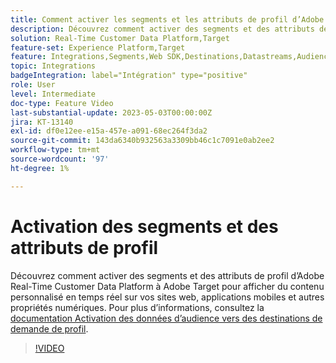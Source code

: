 ```yaml
---
title: Comment activer les segments et les attributs de profil d’Adobe Real-Time CDP vers Adobe Target ?
description: Découvrez comment activer des segments et des attributs de profil d’Adobe Real-Time Customer Data Platform à Adobe Target pour afficher du contenu personnalisé en temps réel sur vos sites web, applications mobiles et autres propriétés numériques.
solution: Real-Time Customer Data Platform,Target
feature-set: Experience Platform,Target
feature: Integrations,Segments,Web SDK,Destinations,Datastreams,Audiences,Experience Targeting
topic: Integrations
badgeIntegration: label="Intégration" type="positive"
role: User
level: Intermediate
doc-type: Feature Video
last-substantial-update: 2023-05-03T00:00:00Z
jira: KT-13140
exl-id: df0e12ee-e15a-457e-a091-68ec264f3da2
source-git-commit: 143da6340b932563a3309bb46c1c7091e0ab2ee2
workflow-type: tm+mt
source-wordcount: '97'
ht-degree: 1%

---
```


# Activation des segments et des attributs de profil

Découvrez comment activer des segments et des attributs de profil d’Adobe Real-Time Customer Data Platform à Adobe Target pour afficher du contenu personnalisé en temps réel sur vos sites web, applications mobiles et autres propriétés numériques. Pour plus d’informations, consultez la [documentation Activation des données d’audience vers des destinations de demande de profil](https://experienceleague.adobe.com/docs/experience-platform/destinations/ui/activate/activate-profile-request-destinations.html).


>[!VIDEO](https://video.tv.adobe.com/v/3419036/?learn=on)
